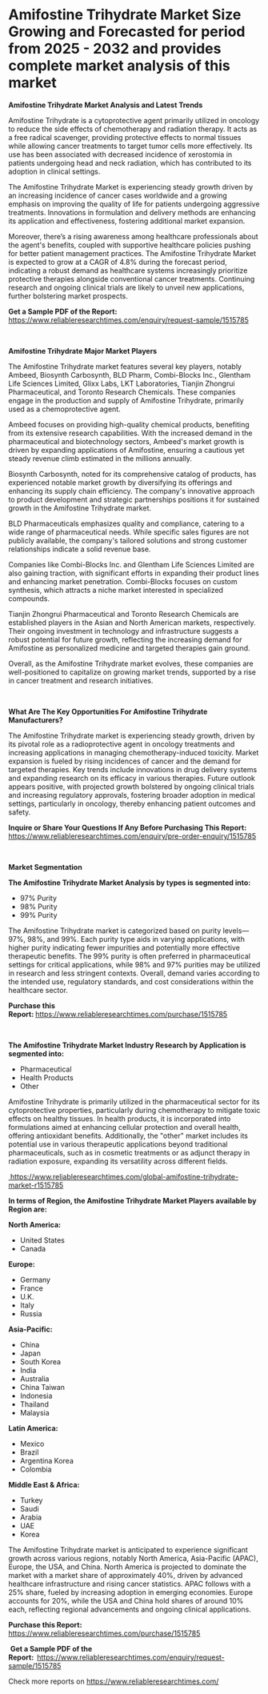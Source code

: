 <p><h1>Amifostine Trihydrate Market Size Growing and Forecasted for period from 2025 - 2032 and provides complete market analysis of this market</h1></p><p><strong>Amifostine Trihydrate Market Analysis and Latest Trends</strong></p>
<p><p>Amifostine Trihydrate is a cytoprotective agent primarily utilized in oncology to reduce the side effects of chemotherapy and radiation therapy. It acts as a free radical scavenger, providing protective effects to normal tissues while allowing cancer treatments to target tumor cells more effectively. Its use has been associated with decreased incidence of xerostomia in patients undergoing head and neck radiation, which has contributed to its adoption in clinical settings.</p><p>The Amifostine Trihydrate Market is experiencing steady growth driven by an increasing incidence of cancer cases worldwide and a growing emphasis on improving the quality of life for patients undergoing aggressive treatments. Innovations in formulation and delivery methods are enhancing its application and effectiveness, fostering additional market expansion. </p><p>Moreover, there’s a rising awareness among healthcare professionals about the agent's benefits, coupled with supportive healthcare policies pushing for better patient management practices. The Amifostine Trihydrate Market is expected to grow at a CAGR of 4.8% during the forecast period, indicating a robust demand as healthcare systems increasingly prioritize protective therapies alongside conventional cancer treatments. Continuing research and ongoing clinical trials are likely to unveil new applications, further bolstering market prospects.</p></p>
<p><strong>Get a Sample PDF of the Report:&nbsp;</strong> <a href="https://www.reliableresearchtimes.com/enquiry/request-sample/1515785?utm_campaign=3187&utm_medium=2&utm_source=Github&utm_content=ia&utm_term=29032025&utm_id=amifostine-trihydrate">https://www.reliableresearchtimes.com/enquiry/request-sample/1515785</a></p>
<p>&nbsp;</p>
<p><strong>Amifostine Trihydrate Major Market Players</strong></p>
<p><p>The Amifostine Trihydrate market features several key players, notably Ambeed, Biosynth Carbosynth, BLD Pharm, Combi-Blocks Inc., Glentham Life Sciences Limited, Glixx Labs, LKT Laboratories, Tianjin Zhongrui Pharmaceutical, and Toronto Research Chemicals. These companies engage in the production and supply of Amifostine Trihydrate, primarily used as a chemoprotective agent.</p><p>Ambeed focuses on providing high-quality chemical products, benefiting from its extensive research capabilities. With the increased demand in the pharmaceutical and biotechnology sectors, Ambeed's market growth is driven by expanding applications of Amifostine, ensuring a cautious yet steady revenue climb estimated in the millions annually.</p><p>Biosynth Carbosynth, noted for its comprehensive catalog of products, has experienced notable market growth by diversifying its offerings and enhancing its supply chain efficiency. The company's innovative approach to product development and strategic partnerships positions it for sustained growth in the Amifostine Trihydrate market.</p><p>BLD Pharmaceuticals emphasizes quality and compliance, catering to a wide range of pharmaceutical needs. While specific sales figures are not publicly available, the company's tailored solutions and strong customer relationships indicate a solid revenue base.</p><p>Companies like Combi-Blocks Inc. and Glentham Life Sciences Limited are also gaining traction, with significant efforts in expanding their product lines and enhancing market penetration. Combi-Blocks focuses on custom synthesis, which attracts a niche market interested in specialized compounds. </p><p>Tianjin Zhongrui Pharmaceutical and Toronto Research Chemicals are established players in the Asian and North American markets, respectively. Their ongoing investment in technology and infrastructure suggests a robust potential for future growth, reflecting the increasing demand for Amifostine as personalized medicine and targeted therapies gain ground.</p><p>Overall, as the Amifostine Trihydrate market evolves, these companies are well-positioned to capitalize on growing market trends, supported by a rise in cancer treatment and research initiatives.</p></p>
<p>&nbsp;</p>
<p><strong>What Are The Key Opportunities For Amifostine Trihydrate Manufacturers?</strong></p>
<p><p>The Amifostine Trihydrate market is experiencing steady growth, driven by its pivotal role as a radioprotective agent in oncology treatments and increasing applications in managing chemotherapy-induced toxicity. Market expansion is fueled by rising incidences of cancer and the demand for targeted therapies. Key trends include innovations in drug delivery systems and expanding research on its efficacy in various therapies. Future outlook appears positive, with projected growth bolstered by ongoing clinical trials and increasing regulatory approvals, fostering broader adoption in medical settings, particularly in oncology, thereby enhancing patient outcomes and safety.</p></p>
<p><strong>Inquire or Share Your Questions If Any Before Purchasing This Report:</strong> <a href="https://www.reliableresearchtimes.com/enquiry/pre-order-enquiry/1515785?utm_campaign=3187&utm_medium=2&utm_source=Github&utm_content=ia&utm_term=29032025&utm_id=amifostine-trihydrate">https://www.reliableresearchtimes.com/enquiry/pre-order-enquiry/1515785</a></p>
<p>&nbsp;</p>
<p><strong>Market Segmentation</strong></p>
<p><strong>The Amifostine Trihydrate Market Analysis by types is segmented into:</strong></p>
<p><ul><li>97% Purity</li><li>98% Purity</li><li>99% Purity</li></ul></p>
<p><p>The Amifostine Trihydrate market is categorized based on purity levels—97%, 98%, and 99%. Each purity type aids in varying applications, with higher purity indicating fewer impurities and potentially more effective therapeutic benefits. The 99% purity is often preferred in pharmaceutical settings for critical applications, while 98% and 97% purities may be utilized in research and less stringent contexts. Overall, demand varies according to the intended use, regulatory standards, and cost considerations within the healthcare sector.</p></p>
<p><strong>Purchase this Report:&nbsp;</strong><a href="https://www.reliableresearchtimes.com/purchase/1515785?utm_campaign=3187&utm_medium=2&utm_source=Github&utm_content=ia&utm_term=29032025&utm_id=amifostine-trihydrate">https://www.reliableresearchtimes.com/purchase/1515785</a></p>
<p>&nbsp;</p>
<p><strong>The Amifostine Trihydrate Market Industry Research by Application is segmented into:</strong></p>
<p><ul><li>Pharmaceutical</li><li>Health Products</li><li>Other</li></ul></p>
<p><p>Amifostine Trihydrate is primarily utilized in the pharmaceutical sector for its cytoprotective properties, particularly during chemotherapy to mitigate toxic effects on healthy tissues. In health products, it is incorporated into formulations aimed at enhancing cellular protection and overall health, offering antioxidant benefits. Additionally, the "other" market includes its potential use in various therapeutic applications beyond traditional pharmaceuticals, such as in cosmetic treatments or as adjunct therapy in radiation exposure, expanding its versatility across different fields.</p></p>
<p><a href="https://www.reliableresearchtimes.com/global-amifostine-trihydrate-market-r1515785?utm_campaign=3187&utm_medium=2&utm_source=Github&utm_content=ia&utm_term=29032025&utm_id=amifostine-trihydrate">&nbsp;https://www.reliableresearchtimes.com/global-amifostine-trihydrate-market-r1515785</a></p>
<p><strong>In terms of Region, the Amifostine Trihydrate Market Players available by Region are:</strong></p>
<p>
    <p> <strong> North America: </strong>
        <ul>
            <li>United States</li>
            <li>Canada</li>
        </ul>
        </p> 
    <p> <strong> Europe: </strong>
        <ul>
            <li>Germany</li>
            <li>France</li>
            <li>U.K.</li>
            <li>Italy</li>
            <li>Russia</li>
        </ul>
        </p> 
    <p> <strong> Asia-Pacific: </strong>
        <ul>
            <li>China</li>
            <li>Japan</li>
            <li>South Korea</li>
            <li>India</li>
            <li>Australia</li>
            <li>China Taiwan</li>
            <li>Indonesia</li>
            <li>Thailand</li>
            <li>Malaysia</li>
        </ul>
        </p> 
    <p> <strong> Latin America: </strong>
        <ul>
            <li>Mexico</li>
            <li>Brazil</li>
            <li>Argentina Korea</li>
            <li>Colombia</li>
        </ul>
        </p> 
    <p> <strong> Middle East & Africa: </strong>
        <ul>
            <li>Turkey</li>
            <li>Saudi</li>
            <li>Arabia</li>
            <li>UAE</li>
            <li>Korea</li>
        </ul>
    </p>
    </p>
<p><p>The Amifostine Trihydrate market is anticipated to experience significant growth across various regions, notably North America, Asia-Pacific (APAC), Europe, the USA, and China. North America is projected to dominate the market with a market share of approximately 40%, driven by advanced healthcare infrastructure and rising cancer statistics. APAC follows with a 25% share, fueled by increasing adoption in emerging economies. Europe accounts for 20%, while the USA and China hold shares of around 10% each, reflecting regional advancements and ongoing clinical applications.</p></p>
<p><strong>Purchase this Report: </strong><a href="https://www.reliableresearchtimes.com/purchase/1515785?utm_campaign=3187&utm_medium=2&utm_source=Github&utm_content=ia&utm_term=29032025&utm_id=amifostine-trihydrate">https://www.reliableresearchtimes.com/purchase/1515785</a></p>
<p>&nbsp;<strong>Get a Sample PDF of the Report:&nbsp;&nbsp;</strong><a href="https://www.reliableresearchtimes.com/enquiry/request-sample/1515785?utm_campaign=3187&utm_medium=2&utm_source=Github&utm_content=ia&utm_term=29032025&utm_id=amifostine-trihydrate">https://www.reliableresearchtimes.com/enquiry/request-sample/1515785</a></p>
<p><strong></strong></p>
<p>Check more reports on <a href="https://www.reliableresearchtimes.com/?utm_campaign=3187&utm_medium=2&utm_source=Github&utm_content=ia&utm_term=29032025&utm_id=amifostine-trihydrate">https://www.reliableresearchtimes.com/</a></p>